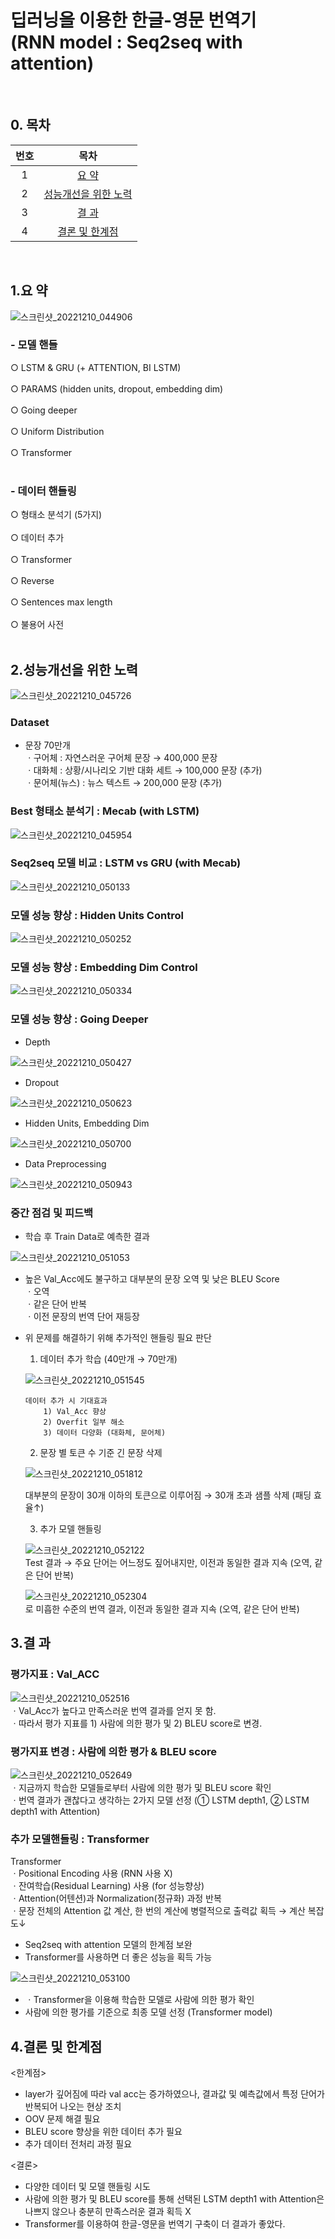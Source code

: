 # 딥러닝을 이용한 한글-영문 번역기<br>(RNN model : Seq2seq with attention)
<br>

## 0. 목차
<table>
    <thead>
        <tr align=center>
            <th>번호</th>
            <th>목차</th>   
        </tr>
    </thead>
    <tbody>
        <tr align=center>
            <td>1</td>
            <td><a href="#1">요 약</a></td>
        </tr>
        <tr align=center>
            <td>2</td>
            <td><a href="#2">성능개선을 위한 노력</a></td>
        </tr>
        <tr align=center>
            <td>3</td>
            <td><a href="#3">결 과</a></td>
        </tr>
        <tr align=center>
            <td>4</td>
            <td><a href="#4">결론 및 한계점</a></td>
        </tr>              
     </tbody>
</table>
<br>

## 1.<a name="1">요 약</a>

![스크린샷_20221210_044906](https://user-images.githubusercontent.com/113493695/206839388-0b94509a-f754-4655-bbb4-169de9b50b5c.png)

### - 모델 핸들
○ LSTM & GRU (+ ATTENTION, BI LSTM)<br> 
<br>
○ PARAMS (hidden units, dropout, embedding dim)<br> 
<br>
○ Going deeper<br> 
<br>
○ Uniform Distribution<br> 
<br>
○ Transformer<br> 
<br>
### - 데이터 핸들링
○ 형태소 분석기 (5가지)<br> 
<br>
○ 데이터 추가<br> 
<br>
○ Transformer<br> 
<br>
○ Reverse<br> 
<br>
○ Sentences max length<br>
<br>
○ 불용어 사전<br> 
<br> 

## 2.<a name="2">성능개선을 위한 노력</a>

![스크린샷_20221210_045726](https://user-images.githubusercontent.com/113493695/206839849-8b898050-c619-4c1b-a5d5-22040943248f.png)

### Dataset 
- 문장 70만개  
ㆍ구어체 : 자연스러운 구어체 문장 → 400,000 문장  
ㆍ대화체 : 상황/시나리오 기반 대화 세트 → 100,000 문장 (추가)  
ㆍ문어체(뉴스) : 뉴스 텍스트 → 200,000 문장 (추가)

### Best 형태소 분석기 : Mecab (with LSTM)

![스크린샷_20221210_045954](https://user-images.githubusercontent.com/113493695/206840030-6dce1b57-7b38-476b-bf6f-d89f8a5bb0d1.png)

### Seq2seq 모델 비교 : LSTM vs GRU (with Mecab)

![스크린샷_20221210_050133](https://user-images.githubusercontent.com/113493695/206840082-238812d5-91a1-4cfd-9d05-4fc80b15d8d2.png)

### 모델 성능 향상 : Hidden Units Control

![스크린샷_20221210_050252](https://user-images.githubusercontent.com/113493695/206840134-79fef1d8-d154-4977-8e3e-62144d66bdef.png)

### 모델 성능 향상 : Embedding Dim Control

![스크린샷_20221210_050334](https://user-images.githubusercontent.com/113493695/206840155-393a09fc-2c2d-4417-b236-34d9f1f5661e.png)

### 모델 성능 향상 : Going Deeper
- Depth

![스크린샷_20221210_050427](https://user-images.githubusercontent.com/113493695/206840195-0a72e1c1-e59e-42ba-8682-566e6e13b7dc.png)

- Dropout

![스크린샷_20221210_050623](https://user-images.githubusercontent.com/113493695/206840267-bb06ea11-5b42-4664-bbc7-d03cf1a85eb0.png)

- Hidden Units, Embedding Dim

![스크린샷_20221210_050700](https://user-images.githubusercontent.com/113493695/206840291-da83082a-59d3-43ba-bc97-1ad25d97feed.png)

- Data Preprocessing

![스크린샷_20221210_050943](https://user-images.githubusercontent.com/113493695/206840403-1864671c-d80d-40ea-be63-7409f497c737.png)

### 중간 점검 및 피드백

- 학습 후 Train Data로 예측한 결과

![스크린샷_20221210_051053](https://user-images.githubusercontent.com/113493695/206840437-4cb4c37e-8451-4712-801f-d97e75d43034.png)

- 높은 Val_Acc에도 불구하고 대부분의 문장 오역 및 낮은 BLEU Score   
ㆍ오역  
ㆍ같은 단어 반복   
ㆍ이전 문장의 번역 단어 재등장

- 위 문제를 해결하기 위해 추가적인 핸들링 필요 판단   
  1. 데이터 추가 학습 (40만개 → 70만개)
  
  ![스크린샷_20221210_051545](https://user-images.githubusercontent.com/113493695/206840727-d4da26a1-b36f-48f2-a60a-225fe2657e61.png)
  
      데이터 추가 시 기대효과
          1) Val_Acc 향상
          2) Overfit 일부 해소
          3) 데이터 다양화 (대화체, 문어체)

  2. 문장 별 토큰 수 기준 긴 문장 삭제
  
  ![스크린샷_20221210_051812](https://user-images.githubusercontent.com/113493695/206840813-9a2a8914-d31b-43f2-87ad-cc6c72f58f3f.png)
  
     대부분의 문장이 30개 이하의 토큰으로 이루어짐 → 30개 초과 샘플 삭제 (패딩 효율↑)
  
  3. 추가 모델 핸들링
  
  ![스크린샷_20221210_052122](https://user-images.githubusercontent.com/113493695/206840921-ca07f526-99f8-42d8-a3f6-163825e0bef3.png)   
   Test 결과 → 주요 단어는 어느정도 짚어내지만, 이전과 동일한 결과 지속 (오역, 같은 단어 반복)
   
   ![스크린샷_20221210_052304](https://user-images.githubusercontent.com/113493695/206840967-a90f714c-b8a6-4d88-a10f-0e1d92574423.png)  
   로 미흡한 수준의 번역 결과, 이전과 동일한 결과 지속 (오역, 같은 단어 반복)

## 3.<a name="3">결 과</a>
### 평가지표 : Val_ACC

![스크린샷_20221210_052516](https://user-images.githubusercontent.com/113493695/206841018-27c0c6d4-cfe7-4846-945b-86d2c0dd9fc8.png)  
ㆍVal_Acc가 높다고 만족스러운 번역 결과를 얻지 못 함.  
ㆍ따라서 평가 지표를 1) 사람에 의한 평가 및 2) BLEU score로 변경.

### 평가지표 변경 : 사람에 의한 평가 & BLEU score

![스크린샷_20221210_052649](https://user-images.githubusercontent.com/113493695/206841068-a8e76287-f9ed-4571-803a-f36baefa14ff.png)  
ㆍ지금까지 학습한 모델들로부터 사람에 의한 평가 및 BLEU score 확인   
ㆍ번역 결과가 괜찮다고 생각하는 2가지 모델 선정 (① LSTM depth1, ② LSTM depth1 with Attention)

### 추가 모델핸들링 : Transformer

Transformer  
    ㆍPositional Encoding 사용 (RNN 사용 X)  
    ㆍ잔여학습(Residual Learning) 사용 (for 성능향상)  
    ㆍAttention(어텐션)과 Normalization(정규화) 과정 반복  
    ㆍ문장 전체의 Attention 값 계산, 한 번의 계산에 병렬적으로 출력값 획득 → 계산 복잡도↓


- Seq2seq with attention 모델의 한계점 보완
- Transformer를 사용하면 더 좋은 성능을 획득 가능

![스크린샷_20221210_053100](https://user-images.githubusercontent.com/113493695/206841231-ca25a903-1534-4dca-9d4d-59058974f417.png)  
- ㆍTransformer을 이용해 학습한 모델로 사람에 의한 평가 확인  
-  사람에 의한 평가를 기준으로 최종 모델 선정 (Transformer model)

## 4.<a name="4">결론 및 한계점</a>

<한계점>  
- layer가 깊어짐에 따라 val acc는 증가하였으나, 결과값 및 예측값에서 특정 단어가 반복되어 나오는 현상 조치  
- OOV 문제 해결 필요  
- BLEU score 향상을 위한 데이터 추가 필요  
- 추가 데이터 전처리 과정 필요  

<결론>  
- 다양한 데이터 및 모델 핸들링 시도  
- 사람에 의한 평가 및 BLEU score를 통해 선택된 LSTM depth1 with Attention은 나쁘지 않으나 충분히 만족스러운 결과 획득 X  
- Transformer를 이용하여 한글-영문을 번역기 구축이 더 결과가 좋았다.
